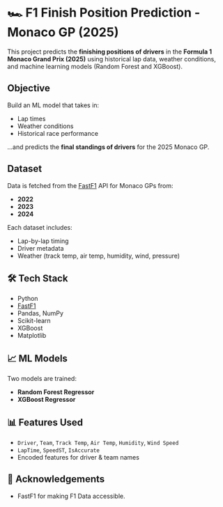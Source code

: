 # 🏎️ F1 Finish Position Prediction - Monaco GP (2025)

This project predicts the **finishing positions of drivers** in the **Formula 1 Monaco Grand Prix (2025)** using historical lap data, weather conditions, and machine learning models (Random Forest and XGBoost).

## Objective

Build an ML model that takes in:
- Lap times
- Weather conditions
- Historical race performance

...and predicts the **final standings of drivers** for the 2025 Monaco GP.

## Dataset

Data is fetched from the [FastF1](https://theoehrly.github.io/Fast-F1/) API for Monaco GPs from:
- **2022**
- **2023**
- **2024**

Each dataset includes:
- Lap-by-lap timing
- Driver metadata
- Weather (track temp, air temp, humidity, wind, pressure)

## 🛠️ Tech Stack

- Python
- [FastF1](https://pypi.org/project/fastf1/)
- Pandas, NumPy
- Scikit-learn
- XGBoost
- Matplotlib

## 📈 ML Models

Two models are trained:
- **Random Forest Regressor**
- **XGBoost Regressor**

## 📊 Features Used

- `Driver`, `Team`, `Track Temp`, `Air Temp`, `Humidity`, `Wind Speed`
- `LapTime`, `SpeedST`, `IsAccurate`
- Encoded features for driver & team names

## 🤝 Acknowledgements
- FastF1 for making F1 Data accessible.
